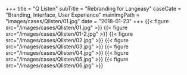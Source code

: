 +++
title = "Q Listen"
subTitle = "Rebranding for Langeasy"
caseCate = "Branding, Interface, User Experience"
mainImgPath = "images/cases/Qlisten/01.jpg"
date = "2018-01-23"
+++
{{< figure src="/images/cases/Qlisten/01.jpg" >}}
{{< figure src="/images/cases/Qlisten/01-2.jpg" >}}
{{< figure src="/images/cases/Qlisten/02.jpg" >}}
{{< figure src="/images/cases/Qlisten/03.jpg" >}}
{{< figure src="/images/cases/Qlisten/04.jpg" >}}
{{< figure src="/images/cases/Qlisten/05.jpg" >}}
{{< figure src="/images/cases/Qlisten/06.jpg" >}}